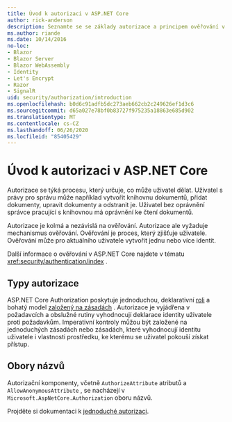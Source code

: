 ```yaml
---
title: Úvod k autorizaci v ASP.NET Core
author: rick-anderson
description: Seznamte se se základy autorizace a principem ověřování v aplikacích ASP.NET Core.
ms.author: riande
ms.date: 10/14/2016
no-loc:
- Blazor
- Blazor Server
- Blazor WebAssembly
- Identity
- Let's Encrypt
- Razor
- SignalR
uid: security/authorization/introduction
ms.openlocfilehash: b0d6c91adfb5dc273aeb662cb2c249626ef1d3c6
ms.sourcegitcommit: d65a027e78bf0b83727f975235a18863e685d902
ms.translationtype: MT
ms.contentlocale: cs-CZ
ms.lasthandoff: 06/26/2020
ms.locfileid: "85405429"
---
```

# <a name="introduction-to-authorization-in-aspnet-core"></a>Úvod k autorizaci v ASP.NET Core

<a name="security-authorization-introduction"></a>

Autorizace se týká procesu, který určuje, co může uživatel dělat. Uživatel s právy pro správu může například vytvořit knihovnu dokumentů, přidat dokumenty, upravit dokumenty a odstranit je. Uživatel bez oprávnění správce pracující s knihovnou má oprávnění ke čtení dokumentů.

Autorizace je kolmá a nezávislá na ověřování. Autorizace ale vyžaduje mechanismus ověřování. Ověřování je proces, který zjišťuje uživatele. Ověřování může pro aktuálního uživatele vytvořit jednu nebo více identit.

Další informace o ověřování v ASP.NET Core najdete v tématu <xref:security/authentication/index> .

## <a name="authorization-types"></a>Typy autorizace

ASP.NET Core Authorization poskytuje jednoduchou, deklarativní [roli](xref:security/authorization/roles) a bohatý model [založený na zásadách](xref:security/authorization/policies) . Autorizace je vyjádřena v požadavcích a obslužné rutiny vyhodnocují deklarace identity uživatele proti požadavkům. Imperativní kontroly můžou být založené na jednoduchých zásadách nebo zásadách, které vyhodnocují identitu uživatele i vlastnosti prostředku, ke kterému se uživatel pokouší získat přístup.

## <a name="namespaces"></a>Obory názvů

Autorizační komponenty, včetně `AuthorizeAttribute` atributů a `AllowAnonymousAttribute` , se nacházejí v `Microsoft.AspNetCore.Authorization` oboru názvů.

Projděte si dokumentaci k [jednoduché autorizaci](xref:security/authorization/simple).
